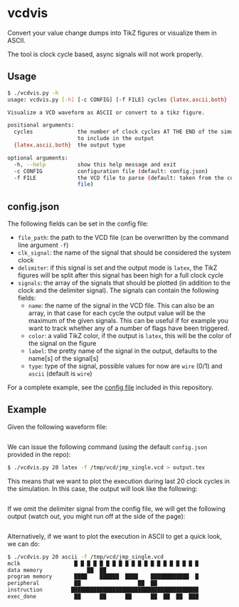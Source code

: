 # vcdvis

Convert your value change dumps into TikZ figures or visualize them in ASCII.

The tool is clock cycle based, async signals will not work properly.

## Usage

```bash
$ ./vcdvis.py -h
usage: vcdvis.py [-h] [-c CONFIG] [-f FILE] cycles {latex,ascii,both}

Visualize a VCD waveform as ASCII or convert to a tikz figure.

positional arguments:
  cycles              the number of clock cycles AT THE END of the simulation
                      to include in the output
  {latex,ascii,both}  the output type

optional arguments:
  -h, --help          show this help message and exit
  -c CONFIG           configuration file (default: config.json)
  -f FILE             the VCD file to parse (default: taken from the config
                      file)
```

## config.json

The following fields can be set in the config file:

- `file_path`: the path to the VCD file (can be overwritten by the command line argument `-f`)
- `clk_signal`: the name of the signal that should be considered the system clock
- `delimiter`: if this signal is set and the output mode is `latex`, the TikZ figures will be split after this signal has been high for a full clock cycle
- `signals`: the array of the signals that should be plotted (in addition to the clock and the delimiter signal). The signals can contain the following fields:
    + `name`: the name of the signal in the VCD file. This can also be an array, in that case for each cycle the output value will be the maximum of the given signals. This can be useful if for example you want to track whether any of a number of flags have been triggered.
    + `color`: a valid TikZ color, if the output is `latex`, this will be the color of the signal on the figure
    + `label`: the pretty name of the signal in the output, defaults to the name[s] of the signal[s]
    + `type`: type of the signal, possible values for now are `wire` (0/1) and `ascii` (default is `wire`)

For a complete example, see the [config file](config.json) included in this repository.

## Example

Given the following waveform file:

![]()

We can issue the following command (using the default `config.json` provided in the repo):

```bash
$ ./vcdvis.py 20 latex -f /tmp/vcd/jmp_single.vcd > output.tex
```

This means that we want to plot the execution during last 20 clock cycles in the simulation.
In this case, the output will look like the following:

![]()

If we omit the delimiter signal from the config file, we will get the following output (watch out, you might run off at the side of the page):

![]()

Alternatively, if we want to plot the execution in ASCII to get a quick look, we can do:

```bash
$ ./vcdvis.py 20 ascii -f /tmp/vcd/jmp_single.vcd
mclk                 █ █ █ █ █ █ █ █ █ █ █ █ █ █ █ █ █ █ █ █
data memory              ██  ██
program memory       ████    ██████  ████    ████████████  █
peripheral           ██                  ██  ██
instruction         ████████████████████████████████████████
exec_done            ██      ██      ██      ██  ██  ██  ███
```
